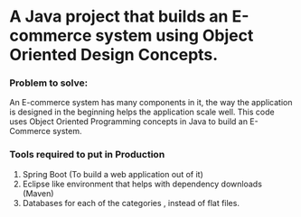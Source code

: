 # A Java project that builds an E-commerce system using Object Oriented Design Concepts.

### Problem to solve:

An E-commerce system has many components in it, the way the application is designed in the beginning helps the application scale well. This code uses Object Oriented Programming concepts in Java to build an E-Commerce system.

### Tools required to put in Production
  1. Spring Boot (To build a web application out of it)
  2. Eclipse like environment that helps with dependency downloads (Maven)
  3. Databases for each of the categories , instead of flat files.
  
 

